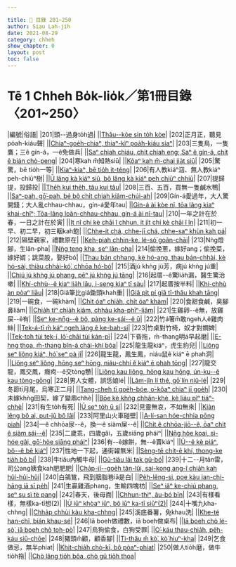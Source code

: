 ```yaml
---

title: 📖 目錄 201~250
author: Siau Lah-jih
date: 2021-08-29
category: chheh
show_chapter: 0
layout: post
toc: false
---
```


# Tē 1 Chheh Bo̍k-lio̍k／第1冊目錄 〈201~250〉

|編號|俗語|
|201|頭--過身to̍h過|
||[Thâu--kòe sin to̍h kòe](04-01.html)|
|202|正月正，聽見po̍ah-kiáu聲|
||[Chiaⁿ-goe̍h-chiaⁿ, thiaⁿ-kìⁿ poa̍h-kiáu siaⁿ](04-02.html)|
|203|三隻鳥，一隻鷹；三ê gín-á，一ê免做兵|
||[Saⁿ chiah chiáu, chi̍t chiah eng; Saⁿ ê gín-á, chi̍t ê bián chò-peng](04-03.html)|
|204|寒kah m̄知熱siū|
||[Kôaⁿ kah m̄-chai jia̍t siū](04-04.html)|
|205|驚驚，bē tio̍h一等|
||[Kiaⁿ-kiaⁿ, bē tio̍h it-téng](04-05.html)|
|206|有人教kiáⁿ泅、無人教kiáⁿ peh-chiūⁿ樹|
||[Ū lâng kà kiáⁿ siû, bô lâng kà kiáⁿ peh chiūⁿ chhiū](04-06.html)|
|207|提歸提，投歸投|
||[The̍h kui the̍h, tâu kui tâu](04-07.html)|
|208|三百、五百，買無一隻鹹水鴨|
||[Saⁿ-pah, gō͘-pah, bé bô chi̍t chiah kiâm-chúi-ah](04-08.html)|
|209|Gín-á愛過年，大人驚開錢；大人亂chhau-chhau，gín-á愛年tau|
||[Gín-á ài kòe nî, tōa lâng kiaⁿ khai-chîⁿ; Tōa-lâng loān-chhau-chhau, gín-á ài nî-tau](04-09.html)|
|210|一年之計在於春，一日之計在於寅|
||[It nî chi kè chāi î chhun, it ji̍t chi kè chāi î în](04-10.html)|
|211|初一早、初二早，初三睏kah飽|
||[Chhe-it chá, chhe-jī chá, chhe-saⁿ khùn kah pá](04-11.html)|
|212|隔壁親家，禮數原在|
||[Keh-piah chhin-ke, lé-sò͘ goân-chāi](04-12.html)|
|213|Nǹg燈腳，生lān-pha|
||[Nǹg teng kha, seⁿ lān-pha](04-13.html)|
|214|偷挽蔥，嫁好ang；偷挽菜，嫁好婿；跳菜股，娶好bó͘|
||[Thau bán chhang, kè hó-ang, thau bán-chhài, kè hó-sài, thiàu chhài-kó͘, chhōa hó-bó͘](04-14.html)|
|215|酒jú khǹg jú芳，病jú khǹg jú重|
||[Chiú jú khǹg jú phang, pēⁿ jú khǹg jú tāng](04-15.html)|
|216|起厝--ê驚lia̍h漏，醫生驚治嗽|
||[Khí-chhù--ê kiaⁿ lia̍h lāu, i-seng kiaⁿ tī sàu](04-16.html)|
|217|起厝按半料|
||[Khí-chhù àn pòaⁿ liāu](04-17.html)|
|218|Giâ筆比giâ鋤頭khah重|
||[Giâ pit pí giâ tî-thâu khah tāng](04-18.html)|
|219|一碗食，一碗khàm|
||[Chi̍t óaⁿ chia̍h, chi̍t óaⁿ khàm](04-19.html)|
|220|食甜食鹹，臭腳鼻liâm|
||[Chia̍h tiⁿ chia̍h kiâm, chhàu kha-phīⁿ-liâm](04-20.html)|
|221|生雞卵--ê無，放雞屎--ê有|
||[Seⁿ ke-nn̄g--ê bô, pàng ke-sái--ê ū](04-21.html)|
|222|竹á箸m̄敢ngeh人ê雞肉絲|
||[Tek-á-tī m̄ káⁿ ngeh lâng ê ke-bah-si](04-22.html)|
|223|竹桌對竹椅，奴才對𡢃婢|
||[Tek-toh tùi tek-í, lô͘-châi tùi kán-pī](04-23.html)|
|224|下昏拖，m̄-thang明á早起磨|
||[E-hng thoa, m̄-thang bîn-á chái-khí bôa](04-24.html)|
|225|龍生龍kiáⁿ，虎生豹兒|
||[Liông seⁿ liông kiáⁿ, hó͘ seⁿ pà jî](04-25.html)|
|226|龍生龍，鳳生鳳，niáu鼠ê kiáⁿ ē phah洞|
||[Liông seⁿ liông, hōng seⁿ hōng, niáu-chhí ê kiáⁿ ē phah tōng](04-26.html)|
|227|龍交龍，鳳交鳳，癮痀--ê交tòng戇|
||[Liông kau liông, hōng kau hōng, ún-ku--ê kau tòng-gōng](04-27.html)|
|228|男人女體，誤恁娘lé|
||[Lâm-jîn lí thé, gō͘ lín niû-lé](04-28.html)|
|229|冬節tī月尾，烏寒正二月|
||[Tang-cheh tī goe̍h-bóe, o͘-kôaⁿ chiaⁿ jī goe̍h](04-29.html)|
|230|未嫁khǹg田契，嫁了變鼎chhè|
||[Bōe kè khǹg chhân-khè, kè liáu pìⁿ tiáⁿ-chhè](04-30.html)|
|231|有生to̍h有死|
||[Ū seⁿ to̍h ū sí](05-01.html)|
|232|見靈無哀，不如無來|
||[Kiàn lêng bô ai, put-jû bô lâi](05-02.html)|
|233|阿里山火車碰壁|
||[A-lí-san hóe-chhia pōng piah](05-03.html)|
|234|一ê chhōa尿--ê，換一ê siàm屎--ê|
||[Chi̍t ê chhōa-jiō--ê, ōaⁿ chi̍t ê siàm sái--ê](05-04.html)|
|235|二歲乖，四歲gâi，五歲siāng pháiⁿ|
||[Nn̄g hòe koai, sì-hóe gâi, gō͘-hòe siāng pháiⁿ](05-05.html)|
|236|有--ê嫁餅，無--ê賣kiáⁿ|
||[Ū--ê kè piáⁿ, bô--ê bē kiáⁿ](05-06.html)|
|237|性地一下起，通街糴無米|
||[Sèng-tē chi̍t-ē khí, thong-ke tia̍h bô bí](05-07.html)|
|238|牛tiâu內觸牛母|
||[Gû-tiâu lāi tak gû-bó](05-08.html)|
|239|十二--月tân雷，司公ang姨食kah肥肥肥|
||[Cha̍p-jī--goe̍h tân-lûi, sai-kong ang-î chia̍h kah hûi-hûi-hûi](05-09.html)|
|240|白鴒鷥，飛到胭脂巷iā是白|
||[Pe̍h-lêng-si, poe kàu ian-chi-hāng iā sī pe̍h](05-10.html)|
|241|生贏雞酒phang，生輸四塊枋|
||[Seⁿ iâⁿ ke-chiú phang, seⁿ su sì tè pang](05-11.html)|
|242|春天，後母面|
||[Chhun-thiⁿ, āu-bó bīn](05-12.html)|
|243|有樣看樣，無樣ka-tī想(2)|
||[Ū iūⁿ khòaⁿ iūⁿ, bô iūⁿ ka-tī siūⁿ(2)](05-13.html)|
|244|十嘴九kha-chhng|
||[Chha̍p chhùi kàu kha-chhng](05-14.html)|
|245|溪底番薯，免khau洗|
||[Khe-té han-chî, bián khau-sé](05-15.html)|
|246|Iā boeh做禮數，iā boeh做桌布|
||[Iā boeh chò lé-sò͘, iā boeh chò toh-pò͘](05-16.html)|
|247|烏狗偷食，白狗受罪|
||[O͘-káu thau-chia̍h, pe̍h-káu siū-chōe](05-17.html)|
|248|豬頭m̄顧，顧香腳|
||[Ti-thâu m̄ kò͘, kò͘ hiuⁿ-kha](05-18.html)|
|249|乞食做忌，無半phiat|
||[Khit-chia̍h chò-kī, bô pòaⁿ-phiat](05-19.html)|
|250|做人tio̍h磨，做牛tio̍h拖|
||[Chò lâng tio̍h bôa, chò gû tio̍h thoa](05-20.html)|
